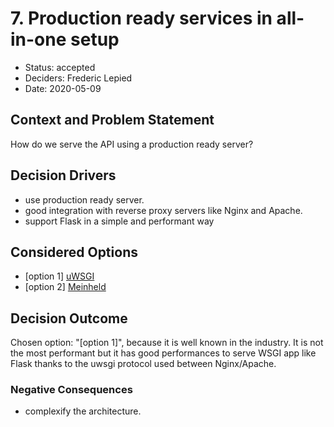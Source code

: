 # 7. Production ready services in all-in-one setup

* Status: accepted
* Deciders: Frederic Lepied
* Date: 2020-05-09

## Context and Problem Statement

How do we serve the API using a production ready server?

## Decision Drivers

* use production ready server.
* good integration with reverse proxy servers like Nginx and Apache.
* support Flask in a simple and performant way

## Considered Options

* [option 1] [uWSGI](https://uwsgi-docs.readthedocs.org/)
* [option 2] [Meinheld](http://meinheld.org/)

## Decision Outcome

Chosen option: "[option 1]", because it is well known in the
industry. It is not the most performant but it has good performances
to serve WSGI app like Flask thanks to the uwsgi protocol used between
Nginx/Apache.

### Negative Consequences

* complexify the architecture.
